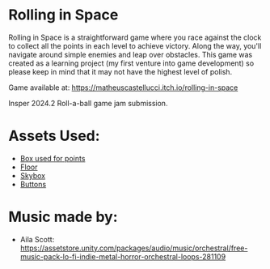 # Rolling in Space

Rolling in Space is a straightforward game where you race against the clock to collect all the points in each level to achieve victory. Along the way, you'll navigate around simple enemies and leap over obstacles. This game was created as a learning project (my first venture into game development) so please keep in mind that it may not have the highest level of polish.

Game available at: https://matheuscastellucci.itch.io/rolling-in-space

Insper 2024.2 Roll-a-ball game jam submission.

# Assets Used:
* [Box used for points](https://assetstore.unity.com/packages/3d/props/3d-sprite-sci-fi-props-246349)
* [Floor](https://assetstore.unity.com/packages/2d/textures-materials/metals/metal-floor-rust-low-texture-40351)
* [Skybox](https://assetstore.unity.com/packages/2d/textures-materials/classic-space-skybox-11596)
* [Buttons](https://assetstore.unity.com/packages/2d/gui/buttons-set-211824)

# Music made by:
* Aila Scott: https://assetstore.unity.com/packages/audio/music/orchestral/free-music-pack-lo-fi-indie-metal-horror-orchestral-loops-281109
